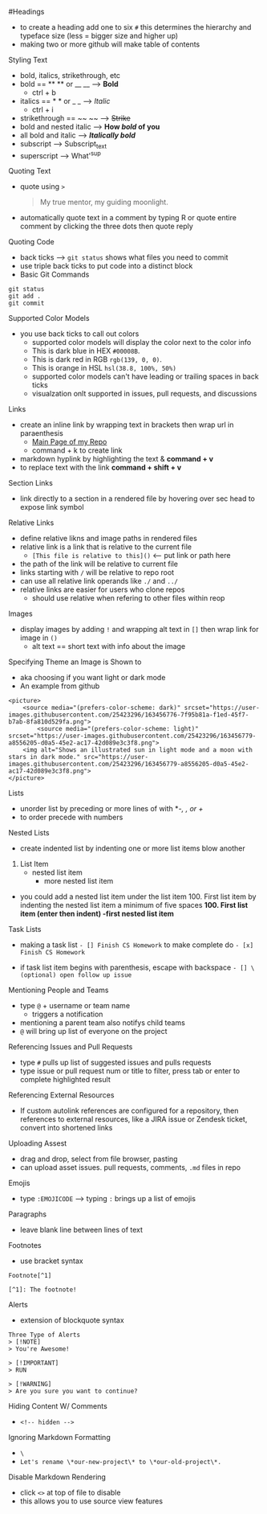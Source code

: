#Headings
* to create a heading add one to six `#` this determines the hierarchy and typeface size (less = bigger size and higher up)
* making two or more github will make table of contents

Styling Text
* bold, italics, strikethrough, etc
* bold == ** ** or __ __ --> **Bold**
    - ctrl + b
* italics == * * or _ _ --> _Italic_
    - ctrl + i
* strikethrough == ~~ ~~ --> ~~Strike~~
* bold and nested italic --> **How _bold_ of you**
* all bold and italic  --> ***Italically bold***
* subscript --> Subscript<sub>text</sub>
* superscript --> What'<sup>sup</sup>

Quoting Text
* quote using `>`
     > My true mentor, my guiding moonlight.
* automatically quote text in a comment by typing R or quote entire comment by clicking the three dots then quote reply

Quoting Code
* back ticks --> `git status` shows what files you need to commit
* use triple back ticks to put code into a distinct block
* Basic Git Commands
```
git status
git add .
git commit
```

Supported Color Models
* you use back ticks to call out colors
    - supported color models will display the color next to the color info
    - This is dark blue in HEX `#00008B`.
    - This is dark red in RGB `rgb(139, 0, 0)`.
    - This is orange in HSL `hsl(38.8, 100%, 50%)`
    - supported color models can't have leading or trailing spaces in back ticks
    - visualzation onlt supported in issues, pull requests, and discussions

Links
* create an inline link by wrapping text in brackets then wrap url in paraenthesis
    - [Main Page of my Repo](https://github.com/cammaicey/startup)
    - command + k to create link
* markdown hyplink by highlighting the text & **command + v**
* to replace text with the link **command + shift + v**

Section Links
* link directly to a section in a rendered file by hovering over sec head to expose link symbol

Relative Links
* define relative likns and image paths in rendered files
* relative link is a link that is relative to the current file
    - `[This file is relative to this]()` <-- put link or path here
* the path of the link will be relative to current file
* links starting with `/` will be relative to repo root
* can use all relative link operands like `./` and `../`
* relative links are easier for users who clone repos
    - should use relative when refering to other files within reop

Images
* display images by adding `!` and wrapping alt text in `[]` then wrap link for image in `()`
    - alt text == short text with info about the image

Specifying Theme an Image is Shown to
* aka choosing if you want light or dark mode
* An example from github
```
<picture>
    <source media="(prefers-color-scheme: dark)" srcset="https://user-images.githubusercontent.com/25423296/163456776-7f95b81a-f1ed-45f7-b7ab-8fa810d529fa.png">
        <source media="(prefers-color-scheme: light)" srcset="https://user-images.githubusercontent.com/25423296/163456779-a8556205-d0a5-45e2-ac17-42d089e3c3f8.png">
    <img alt="Shows an illustrated sun in light mode and a moon with stars in dark mode." src="https://user-images.githubusercontent.com/25423296/163456779-a8556205-d0a5-45e2-ac17-42d089e3c3f8.png">
</picture>
```

Lists
* unorder list by preceding or more lines of with **-, *, or +**
* to order precede with numbers

Nested Lists
* create indented list by indenting one or more list items blow another
1. List Item
    - nested list item
        - more nested list item
* you could add a nested list item under the list item 100. First list item by indenting the nested list item a minimum of five spaces **100. First list item (enter then indent) -first nested list item**

Task Lists
* making a task list `- [] Finish CS Homework` to make complete do `- [x] Finish CS Homework`
- if task list item begins with parenthesis, escape with backspace
`- [] \(optional) open follow up issue`

Mentioning People and Teams
- type `@` + username or team name
    - triggers a notification
- mentioning a parent team also notifys child teams
- `@` will bring up list of everyone on the project

Referencing Issues and Pull Requests
- type `#` pulls up list of suggested issues and pulls requests
- type issue or pull request num or title to filter, press tab or enter to complete highlighted result

Referencing External Resources
- If custom autolink references are configured for a repository, then references to external resources, like a JIRA issue or Zendesk ticket, convert into shortened links

Uploading Assest
- drag and drop, select from file browser, pasting
- can upload asset issues. pull requests, comments, `.md` files in repo

Emojis
- type `:EMOJICODE` --> typing `:` brings up a list of emojis

Paragraphs
- leave blank line between lines of text

Footnotes
- use bracket syntax
```
Footnote[^1]

[^1]: The footnote!
```

Alerts
- extension of blockquote syntax
```
Three Type of Alerts
> [!NOTE]
> You're Awesome!

> [!IMPORTANT]
> RUN

> [!WARNING]
> Are you sure you want to continue?
```

Hiding Content W/ Comments
- `<!-- hidden -->`

Ignoring Markdown Formatting
- `\`
- `Let's rename \*our-new-project\* to \*our-old-project\*.`

Disable Markdown Rendering
- click `<>` at top of file to disable
- this allows you to use source view features